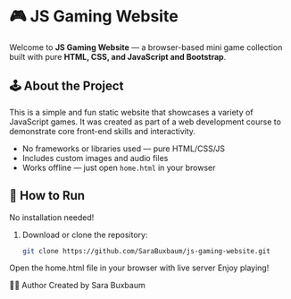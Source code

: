 # 🎮 JS Gaming Website

Welcome to **JS Gaming Website** — a browser-based mini game collection built with pure **HTML, CSS, and JavaScript and Bootstrap**.

## 🕹️ About the Project

This is a simple and fun static website that showcases a variety of JavaScript games. It was created as part of a web development course to demonstrate core front-end skills and interactivity.

- No frameworks or libraries used — pure HTML/CSS/JS
- Includes custom images and audio files
- Works offline — just open `home.html` in your browser

## 🚀 How to Run

No installation needed!

1. Download or clone the repository:
   ```bash
   git clone https://github.com/SaraBuxbaum/js-gaming-website.git
Open the home.html file in your browser with live server
Enjoy playing!

👩‍💻 Author
Created by Sara Buxbaum


